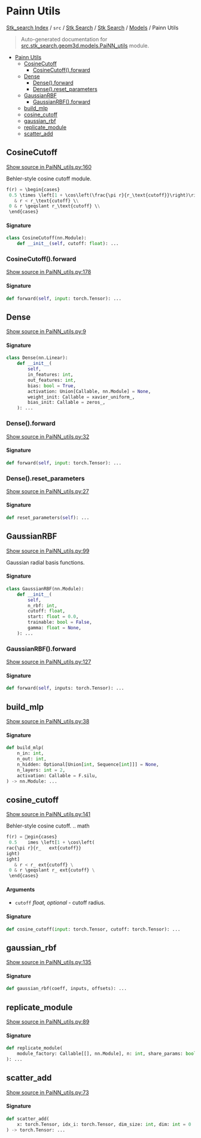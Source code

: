 # Painn Utils

[Stk_search Index](../../../../README.md#stk_search-index) / `src` / [Stk Search](../../index.md#stk-search) / [Stk Search](../../index.md#stk-search) / [Models](./index.md#models) / Painn Utils

> Auto-generated documentation for [src.stk_search.geom3d.models.PaiNN_utils](https://github.com/mohammedazzouzi15/STK_search/blob/main/src/stk_search/geom3d/models/PaiNN_utils.py) module.

- [Painn Utils](#painn-utils)
  - [CosineCutoff](#cosinecutoff)
    - [CosineCutoff().forward](#cosinecutoff()forward)
  - [Dense](#dense)
    - [Dense().forward](#dense()forward)
    - [Dense().reset_parameters](#dense()reset_parameters)
  - [GaussianRBF](#gaussianrbf)
    - [GaussianRBF().forward](#gaussianrbf()forward)
  - [build_mlp](#build_mlp)
  - [cosine_cutoff](#cosine_cutoff)
  - [gaussian_rbf](#gaussian_rbf)
  - [replicate_module](#replicate_module)
  - [scatter_add](#scatter_add)

## CosineCutoff

[Show source in PaiNN_utils.py:160](https://github.com/mohammedazzouzi15/STK_search/blob/main/src/stk_search/geom3d/models/PaiNN_utils.py#L160)

Behler-style cosine cutoff module.


```python
f(r) = \begin{cases}
 0.5 \times \left[1 + \cos\left(\frac{\pi r}{r_\text{cutoff}}\right)\right]
   & r < r_\text{cutoff} \\
 0 & r \geqslant r_\text{cutoff} \\
 \end{cases}
```

#### Signature

```python
class CosineCutoff(nn.Module):
    def __init__(self, cutoff: float): ...
```

### CosineCutoff().forward

[Show source in PaiNN_utils.py:178](https://github.com/mohammedazzouzi15/STK_search/blob/main/src/stk_search/geom3d/models/PaiNN_utils.py#L178)

#### Signature

```python
def forward(self, input: torch.Tensor): ...
```



## Dense

[Show source in PaiNN_utils.py:9](https://github.com/mohammedazzouzi15/STK_search/blob/main/src/stk_search/geom3d/models/PaiNN_utils.py#L9)

#### Signature

```python
class Dense(nn.Linear):
    def __init__(
        self,
        in_features: int,
        out_features: int,
        bias: bool = True,
        activation: Union[Callable, nn.Module] = None,
        weight_init: Callable = xavier_uniform_,
        bias_init: Callable = zeros_,
    ): ...
```

### Dense().forward

[Show source in PaiNN_utils.py:32](https://github.com/mohammedazzouzi15/STK_search/blob/main/src/stk_search/geom3d/models/PaiNN_utils.py#L32)

#### Signature

```python
def forward(self, input: torch.Tensor): ...
```

### Dense().reset_parameters

[Show source in PaiNN_utils.py:27](https://github.com/mohammedazzouzi15/STK_search/blob/main/src/stk_search/geom3d/models/PaiNN_utils.py#L27)

#### Signature

```python
def reset_parameters(self): ...
```



## GaussianRBF

[Show source in PaiNN_utils.py:99](https://github.com/mohammedazzouzi15/STK_search/blob/main/src/stk_search/geom3d/models/PaiNN_utils.py#L99)

Gaussian radial basis functions.

#### Signature

```python
class GaussianRBF(nn.Module):
    def __init__(
        self,
        n_rbf: int,
        cutoff: float,
        start: float = 0.0,
        trainable: bool = False,
        gamma: float = None,
    ): ...
```

### GaussianRBF().forward

[Show source in PaiNN_utils.py:127](https://github.com/mohammedazzouzi15/STK_search/blob/main/src/stk_search/geom3d/models/PaiNN_utils.py#L127)

#### Signature

```python
def forward(self, inputs: torch.Tensor): ...
```



## build_mlp

[Show source in PaiNN_utils.py:38](https://github.com/mohammedazzouzi15/STK_search/blob/main/src/stk_search/geom3d/models/PaiNN_utils.py#L38)

#### Signature

```python
def build_mlp(
    n_in: int,
    n_out: int,
    n_hidden: Optional[Union[int, Sequence[int]]] = None,
    n_layers: int = 2,
    activation: Callable = F.silu,
) -> nn.Module: ...
```



## cosine_cutoff

[Show source in PaiNN_utils.py:141](https://github.com/mohammedazzouzi15/STK_search/blob/main/src/stk_search/geom3d/models/PaiNN_utils.py#L141)

 Behler-style cosine cutoff.
.. math

```python
f(r) = egin{cases}
 0.5 	imes \left[1 + \cos\left(
rac{\pi r}{r_	ext{cutoff}}
ight)
ight]
   & r < r_	ext{cutoff} \
 0 & r \geqslant r_	ext{cutoff} \
 \end{cases}
```

#### Arguments

- `cutoff` *float, optional* - cutoff radius.

#### Signature

```python
def cosine_cutoff(input: torch.Tensor, cutoff: torch.Tensor): ...
```



## gaussian_rbf

[Show source in PaiNN_utils.py:135](https://github.com/mohammedazzouzi15/STK_search/blob/main/src/stk_search/geom3d/models/PaiNN_utils.py#L135)

#### Signature

```python
def gaussian_rbf(coeff, inputs, offsets): ...
```



## replicate_module

[Show source in PaiNN_utils.py:89](https://github.com/mohammedazzouzi15/STK_search/blob/main/src/stk_search/geom3d/models/PaiNN_utils.py#L89)

#### Signature

```python
def replicate_module(
    module_factory: Callable[[], nn.Module], n: int, share_params: bool
): ...
```



## scatter_add

[Show source in PaiNN_utils.py:73](https://github.com/mohammedazzouzi15/STK_search/blob/main/src/stk_search/geom3d/models/PaiNN_utils.py#L73)

#### Signature

```python
def scatter_add(
    x: torch.Tensor, idx_i: torch.Tensor, dim_size: int, dim: int = 0
) -> torch.Tensor: ...
```